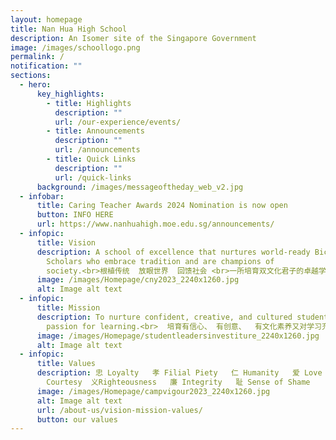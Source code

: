 ```yaml
---
layout: homepage
title: Nan Hua High School
description: An Isomer site of the Singapore Government
image: /images/schoollogo.png
permalink: /
notification: ""
sections:
  - hero:
      key_highlights:
        - title: Highlights
          description: ""
          url: /our-experience/events/
        - title: Announcements
          description: ""
          url: /announcements
        - title: Quick Links
          description: ""
          url: /quick-links
      background: /images/messageoftheday_web_v2.jpg
  - infobar:
      title: Caring Teacher Awards 2024 Nomination is now open
      button: INFO HERE
      url: https://www.nanhuahigh.moe.edu.sg/announcements/
  - infopic:
      title: Vision
      description: A school of excellence that nurtures world-ready Bicultural
        Scholars who embrace tradition and are champions of
        society.<br>根植传统  放眼世界  回馈社会 <br>一所培育双文化君子的卓越学校。
      image: /images/Homepage/cny2023_2240x1260.jpg
      alt: Image alt text
  - infopic:
      title: Mission
      description: To nurture confident, creative, and cultured students with a
        passion for learning.<br>  培育有信心、 有创意、  有文化素养又对学习充满热忱的学生。
      image: /images/Homepage/studentleadersinvestiture_2240x1260.jpg
      alt: Image alt text
  - infopic:
      title: Values
      description: 忠 Loyalty   孝 Filial Piety   仁 Humanity   爱 Love   礼
        Courtesy  义Righteousness   廉 Integrity   耻 Sense of Shame
      image: /images/Homepage/campvigour2023_2240x1260.jpg
      alt: Image alt text
      url: /about-us/vision-mission-values/
      button: our values
---
```

